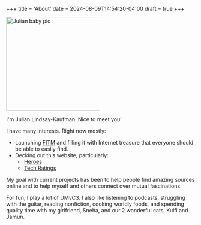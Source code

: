 +++
title = 'About'
date = 2024-08-09T14:54:20-04:00
draft = true
+++

<img
	src="../lil_jlk.JPG"
	height="250"
    alt='Julian baby pic'
/>

I'm Julian Lindsay-Kaufman. Nice to meet you!

I have many interests. Right now mostly:

-   Launching [FITM](https://fitm.online) and filling it with Internet treasure that everyone should be able to easily find.
-   Decking out this website, particularly:
    -   [Heroes](../heroes/)
    -   [Tech Ratings](../tech/)

My goal with current projects has been to help people find amazing sources online and to help myself and others connect over mutual fascinations.

For fun, I play a lot of UMvC3. I also like listening to podcasts, struggling with the guitar, reading nonfiction, cooking worldly foods, and spending quality time with my girlfriend, Sneha, and our 2 wonderful cats, Kulfi and Jamun.
